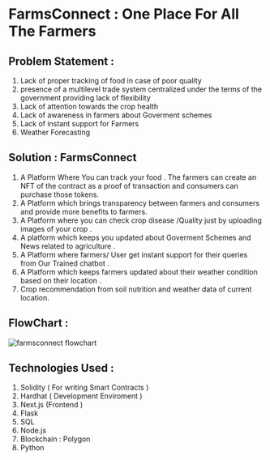 # FarmsConnect : One Place For All The Farmers

## Problem Statement : 

1. Lack of proper tracking of food in case of poor quality 
2. presence of a multilevel trade system centralized under the terms of the government providing lack of flexibility 
3. Lack of attention towards the crop health 
4. Lack of awareness in farmers about Goverment schemes
5. Lack of instant support for Farmers  
6. Weather Forecasting  

## Solution : FarmsConnect

1. A Platform Where You can track your food . The farmers can create an NFT of the contract as a proof of transaction and consumers can purchase those tokens. 
2. A Platform which brings transparency between farmers and consumers and provide more benefits to farmers. 
3. A Platform where you can check crop disease /Quality just by uploading images of your crop  .
4. A platform which keeps you updated about Goverment Schemes and News related to agriculture  .
5. A Platform where farmers/ User get instant support for their queries from Our Trained chatbot .
6. A Platform which keeps farmers updated about their weather condition based on their location  .
7. Crop recommendation from soil nutrition and weather data of current location. 

## FlowChart : 

![farmsconnect flowchart](https://user-images.githubusercontent.com/100551659/221401707-9393cc2d-d0bb-47f1-9e64-8f4f4b4824c8.png)

## Technologies Used : 

1. Solidity ( For writing Smart Contracts )
2. Hardhat ( Development Enviroment )
3. Next.js (Frontend )
4. Flask 
5. SQL 
6. Node.js 
7. Blockchain : Polygon 
8. Python 



